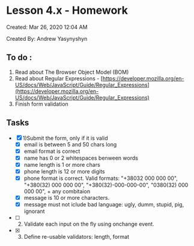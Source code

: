 # Lesson 4.x - Homework
Created: Mar 26, 2020 12:04 AM 

Created By: Andrew Yasynyshyn
## To do :
1. Read about The Browser Object Model (BOM)
2. Read about Regular Expressions - [https://developer.mozilla.org/en-US/docs/Web/JavaScript/Guide/Regular_Expressions](https://developer.mozilla.org/en-US/docs/Web/JavaScript/Guide/Regular_Expressions)
3. Finish form validation
## Tasks
   - [x] 1)Submit the form, only if it is valid
       - [x] email is between 5 and 50 chars long
       -  [x] email format is correct
       - [x] name has 0 or 2 whitespaces benween words
       -  [x] name length is 1 or more chars
       - [x] phone length is 12 or more digits
       - [x] phone format is correct. Valid formats: "+38032 000 000 00", "+380(32) 000 000 00", "+380(32)-000-000-00", "0380(32) 000 000 00", + any combitaion
       - [x] message is 10 or more characters.
       - [x] message must not iclude bad language: ugly, dumm, stupid, pig, ignorant
   - [ ] 2) Validate each input on the fly using onchange event.
   - [x] 3) Define re-usable validators: length, format
